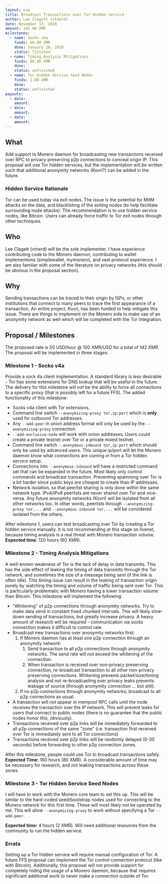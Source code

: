 ```yaml
---
layout: wip
title: Broadcast Transactions over Tor Hidden Service
author: Lee Clagett (vtnerd)
date: November 13, 2018
amount: 142.00 XMR
milestones:
  - name: Socks v4a
    funds: 60.00 XMR
    done: January 28, 2019
    status: finished
  - name: Timing Analysis Mitigations
    funds: 80.00 XMR
    done:
    status: unfinished
  - name: Tor Hidden Service Seed Nodes
    funds: 2.00 XMR
    done:
    status: unfinished
payouts:
  - date:
    amount:
  - date:
    amount:
  - date:
    amount:
---
```


## What
Add support to Monero daemon for broadcasting new transactions received over RPC to privacy preserving p2p connections to conceal origin IP. This proposal will use Tor hidden services, but the implementation will be written such that additional anonymity networks (Kovri?) can be added in the future.

### Hidden Service Rationale
Tor can be used today via exit nodes. The issue is the potential for MitM attacks on the data, and blacklisting of the exiting nodes (to help facilitate surrounding node attacks). The recommendation is to use hidden service nodes, like Bitcoin. Users can already force traffic to Tor exit nodes through other techniques.

## Who
Lee Clagett (vtnerd) will be the sole implementer. I have experience contributing code to the Monero daemon, contributing to wallet implementions (simplewallet, mymonero), and vast protocol experience. I am also familiar with some of the literature on privacy networks (this should be obvious in the proposal section).

## Why
Sending transactions can be traced to their origin by ISPs, or other institutions that connect to many peers to trace the first appearance of a transaction. An entire project, Kovri, has been funded to help mitigate this issue. There are things to implement on the Monero side to make use of an anonymity network as well which will be completed with the Tor integration.

## Proposal / Milestones
The proposed rate is 50 USD/hour @ 100 XMR/USD for a total of 142 XMR. The proposal will be implemented in three stages:

### Milestone 1 - Socks v4a
Provide a sock 4a client implementation. A standard library is less desirable - Tor has some extensions for DNS lookup that will be useful in the future. The delivery for this milestone will _not_ be the ability to force all connections to a specific proxy (that is possibly left for a future FFS). The added functionality of this milestone:

- Socks v4a client with Tor extensions.
- Command line switch `--anonymizing-proxy tor,ip:port` which is **only** used for outbound Tor addresses.
- Any `--add-peer` in onion address format will only be used by the `--anonymizing-proxy` connection.
- `--add-exclusive-node` will work with onion addresses. Users could create a private testnet over Tor or a private mixed testnet.
- Command line switch `--anonymous-inbound tor,ip:port` which should only be used by advanced users. This unique ip/port will let the Monero daemon know what connections are coming _in_ from a Tor hidden service setup.
- Connections into `--anonymous-inbound` will have a restricted command set that can be expanded in the future. Most likely only control commands and broadcast transaction. Preventing spamming over Tor is a bit harder since public keys are cheaper to create than IP addresses.
- Network isolation, so that peerlist sharing is only done within the same network type. IPv4/IPv6 peerlists are never shared over Tor and vice-versa. Any future anonymity networks (Kovri) will be isolated from all other networks too. In other words, peerlists through `--anonymizing-proxy tor,...` and `--anonymous-inbound tor,...` will be considered isolated from the others.

After milestone 1, users can test broadcasting over Tor by creating a Tor hidden service manually. It is not recommending at this stage on livenet, because timing analysis is a real threat with Monero transaction volume. **Expected time:** 120 hours (60 XMR).

### Milestone 2 - Timing Analysis Mitigations
A well-known weakness of Tor is the lack of delay in data transmits. This has the side effect of leaking the timing of data transmits through the Tor network, and sometimes the size of a message being sent (if the link is often idle). This timing issue can result in the leaking of transaction origin purely by watching the timing and volume of traffic being sent over Tor. This is particularly problematic with Monero having a lower transaction volume than Bitcoin. This milestone will implement the following:

- "Whitening" of p2p connections through anonymity networks. Try to make data send in constant fixed chunked intervals. This will likely slow-down sending of transactions, but greatly increase privacy. A heavy amount of research will be required - communication via socks connection makes it difficult to control rate.
- Broadcast new transactions over anonymity networks first:
  1. If Monero daemon has at least one p2p connection through an anonymity network:
      1. Send transaction to all p2p connections through anonymity networks. The send rate will not exceed the whitening of the connection.
      2. When transaction is received over non-privacy preserving connection, re-broadcast transaction to all other non-privacy preserving connections. Whitening prevents packet/size/timing analysis and not re-broadcasting over privacy leaks prevents leakage of source (through anonymity connection ... but still).
  2. If no p2p connections through anonymity networks, broadcast to all p2p connections as usual.
- A transaction will not appear in mempool RPC calls until the node receives the transaction over the IP network. This will prevent leaks for users that connect to public nodes (there is no guarantee that the public nodes honor this, obviously).
- Transactions received over p2p links will be immediately forwarded to all p2p connections of the same "zone" (i.e. transaction first received over Tor is immediately sent to all Tor connections)
- Transactions received over p2p links will be randomly delayed (0-30 seconds) before forwarding to other p2p connection zones.

After this milestone, people could use Tor to broadcast transactions safely. **Expected Time:** 160 hours (80 XMR). A considerable amount of time may be necessary for research, and not leaking transactions across these zones.

### Milestone 3 - Tor Hidden Service Seed Nodes
I will have to work with the Monero core team to set this up. This will be similar to the hard-coded seed/bootstrap nodes used for connecting to the Monero network for this first time. These will most likely not be operated by me. This will allow `--anonymizing-proxy` to work without specifying a Tor `--add-peer`.

**Expected time:** 4 hours (2 XMR). Will need additional resources from the community to run the hidden service.

### Errata
Setting up a Tor hidden service will require manual configuration of Tor. A future FFS proposal can implement the Tor control connection protocol (like with Bitcoin). Additionally, this proposal will not provide support for completely hiding the usage of a Monero daemon, because that requires significant additional work to never make a connection outside of Tor.